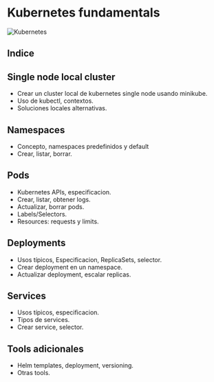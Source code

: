 # Kubernetes fundamentals #

![Kubernetes](/jgzurano/katakoda-scenarios/kubernetes-training/assets/kubernetes.png "Kubernetes")

## Indice ##

## Single node local cluster ##

- Crear un cluster local de kubernetes single node usando minikube.
- Uso de kubectl, contextos.
- Soluciones locales alternativas.

## Namespaces ##

- Concepto, namespaces predefinidos y default
- Crear, listar, borrar.

## Pods ##

- Kubernetes APIs, especificacion.
- Crear, listar, obtener logs.
- Actualizar, borrar pods.
- Labels/Selectors.
- Resources: requests y limits.

## Deployments ##

- Usos típicos, Especificacion, ReplicaSets, selector.
- Crear deployment en un namespace.
- Actualizar deployment, escalar replicas.

## Services ##

- Usos típicos, especificacion.
- Tipos de services.
- Crear service, selector.

## Tools adicionales ##

- Helm templates, deployment, versioning.
- Otras tools.

